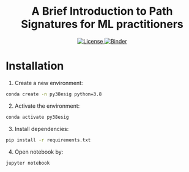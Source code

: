 <div align="center">
    <h1>A Brief Introduction to Path Signatures for ML practitioners</h1>
</div>
 
<p align="center">
    <a href="https://github.com/kasra-hosseini/path_signatures_introduction/blob/master/LICENSE">
        <img alt="License" src="https://img.shields.io/badge/License-MIT-yellow.svg">
    </a>
    <a href="https://mybinder.org/v2/gh/kasra-hosseini/path_signatures_introduction/HEAD">
        <img alt="Binder" src="https://mybinder.org/badge_logo.svg">
    </a>
    <br/>
</p>

# Installation

1. Create a new environment:

```bash
conda create -n py38esig python=3.8
```

2. Activate the environment:

```bash
conda activate py38esig
```

3. Install dependencies:

```bash
pip install -r requirements.txt
```

4. Open notebook by:

```bash
jupyter notebook
```